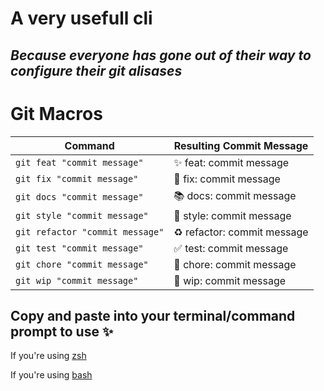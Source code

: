 # A very usefull cli
_Because everyone has gone out of their way to configure their git alisases_
---

# Git Macros

| Command                         | Resulting Commit Message    |
| ------------------------------- | --------------------------- |
| `git feat "commit message"`     | ✨ feat: commit message     |
| `git fix "commit message"`      | 🐞 fix: commit message      |
| `git docs "commit message"`     | 📚 docs: commit message     |
| `git style "commit message"`    | 🎨 style: commit message    |
| `git refactor "commit message"` | ♻️ refactor: commit message |
| `git test "commit message"`     | ✅ test: commit message     |
| `git chore "commit message"`    | 🧹 chore: commit message    |
| `git wip "commit message"`      | 🚧 wip: commit message      |

## Copy and paste into your terminal/command prompt to use ✨
If you're using [zsh](https://github.com/alexespejo/git-macros/tree/main/zsh)

If you're using [bash](https://github.com/alexespejo/git-macros/tree/main/bash)
